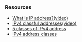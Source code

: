 ### Resources
- [What is IP address?(video)](https://www.youtube.com/watch?v=8npT9AALbrI)
- [IPv4 classful addresses(video)](https://youtu.be/Y5yk4UJMq2A)
- [5 classes of IPv4 address ](https://www.meridianoutpost.com/resources/articles/IP-classes.php)
- [IPv4 address classes](https://www.tutorialspoint.com/ipv4/ipv4_address_classes.htm)
